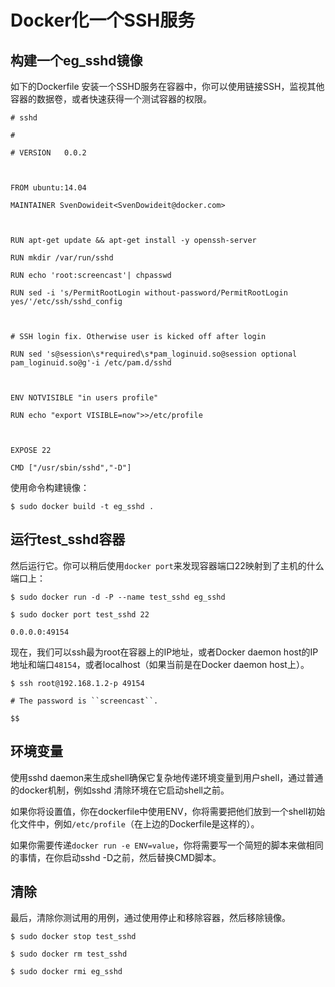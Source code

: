 # Docker化一个SSH服务 #

## 构建一个eg_sshd镜像 ##

如下的Dockerfile 安装一个SSHD服务在容器中，你可以使用链接SSH，监视其他容器的数据卷，或者快速获得一个测试容器的权限。

    # sshd
    
    #
    
    # VERSION   0.0.2
    
    
    
    FROM ubuntu:14.04
    
    MAINTAINER SvenDowideit<SvenDowideit@docker.com>
    
    
    
    RUN apt-get update && apt-get install -y openssh-server
    
    RUN mkdir /var/run/sshd
    
    RUN echo 'root:screencast'| chpasswd
    
    RUN sed -i 's/PermitRootLogin without-password/PermitRootLogin yes/'/etc/ssh/sshd_config
    
    
    
    # SSH login fix. Otherwise user is kicked off after login
    
    RUN sed 's@session\s*required\s*pam_loginuid.so@session optional pam_loginuid.so@g'-i /etc/pam.d/sshd
    
    
    
    ENV NOTVISIBLE "in users profile"
    
    RUN echo "export VISIBLE=now">>/etc/profile
    
    
    
    EXPOSE 22
    
    CMD ["/usr/sbin/sshd","-D"]

使用命令构建镜像：

    $ sudo docker build -t eg_sshd .

## 运行test_sshd容器 ##

然后运行它。你可以稍后使用`docker port`来发现容器端口22映射到了主机的什么端口上：

    $ sudo docker run -d -P --name test_sshd eg_sshd
    
    $ sudo docker port test_sshd 22
    
    0.0.0.0:49154

现在，我们可以ssh最为root在容器上的IP地址，或者Docker daemon host的IP地址和端口`48154`，或者localhost（如果当前是在Docker daemon host上）。

    $ ssh root@192.168.1.2-p 49154
    
    # The password is ``screencast``.
    
    $$

## 环境变量

使用sshd daemon来生成shell确保它复杂地传递环境变量到用户shell，通过普通的docker机制，例如sshd 清除环境在它启动shell之前。

如果你将设置值，你在dockerfile中使用ENV，你将需要把他们放到一个shell初始化文件中，例如`/etc/profile`（在上边的Dockerfile是这样的）。

如果你需要传递`docker run -e ENV=value`，你将需要写一个简短的脚本来做相同的事情，在你启动sshd -D之前，然后替换CMD脚本。

## 清除

最后，清除你测试用的用例，通过使用停止和移除容器，然后移除镜像。

    $ sudo docker stop test_sshd
    
    $ sudo docker rm test_sshd
    
    $ sudo docker rmi eg_sshd